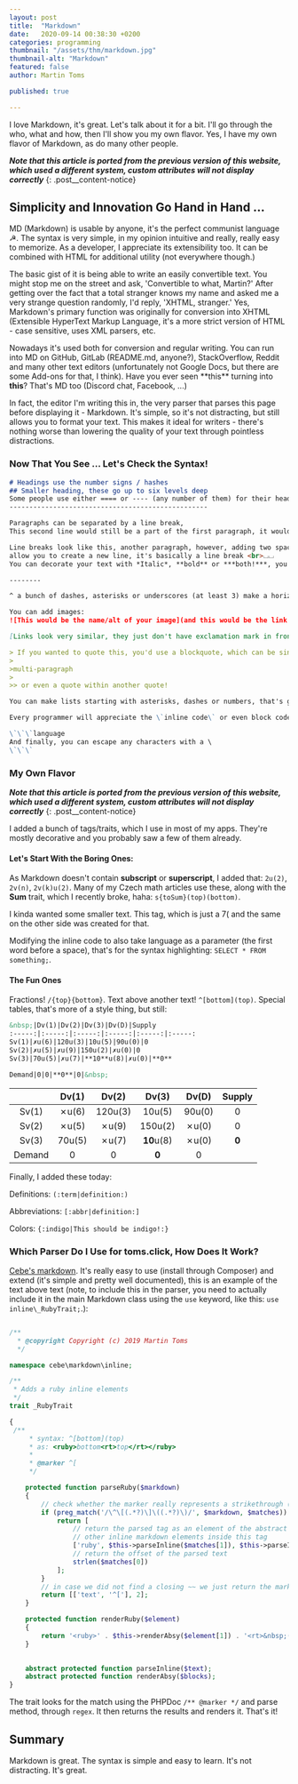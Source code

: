 ```yaml
---
layout: post
title:  "Markdown"
date:   2020-09-14 00:38:30 +0200
categories: programming
thumbnail: "/assets/thm/markdown.jpg"
thumbnail-alt: "Markdown"
featured: false
author: Martin Toms

published: true

---
```


I love Markdown, it's great. Let's talk about it for a bit. I'll go through the who, what and how, then I'll show you my own flavor. Yes, I have my own flavor of Markdown, as do many other people.

***Note that this article is ported from the previous version of this website, which used a different system, custom attributes will not display correctly***
{: .post__content-notice}

## Simplicity and Innovation Go Hand in Hand ...

MD (Markdown) is usable by anyone, it's the perfect communist language ☭. The syntax is very simple, in my opinion intuitive and really, really easy to memorize. As a developer, I appreciate its extensibility too. It can be combined with HTML for additional utility (not everywhere though.)

The basic gist of it is being able to write an easily convertible text. You might stop me on the street and ask, 'Convertible to what, Martin?' After getting over the fact that a total stranger knows my name and asked me a very strange question randomly, I'd reply, 'XHTML, stranger.' Yes, Markdown's primary function was originally for conversion into XHTML (Extensible HyperText Markup Language, it's a more strict version of HTML - case sensitive, uses XML parsers, etc.

Nowadays it's used both for conversion and regular writing. You can run into MD on GitHub, GitLab (README.md, anyone?), StackOverflow, Reddit and many other text editors (unfortunately not Google Docs, but there are some Add-ons for that, I think). Have you ever seen \*\*this\*\* turning into **this**? That's MD too (Discord chat, Facebook, ...)

In fact, the editor I'm writing this in, the very parser that parses this page before displaying it - Markdown. It's simple, so it's not distracting, but still allows you to format your text. This makes it ideal for writers - there's nothing worse than lowering the quality of your text through pointless distractions.

### Now That You See ... Let's Check the Syntax!

```markdown
# Headings use the number signs / hashes
## Smaller heading, these go up to six levels deep
Some people use either ==== or ---- (any number of them) for their headings, like this
--------------------------------------------------

Paragraphs can be separated by a line break,
This second line would still be a part of the first paragraph, it wouldn't appear on a new line.

Line breaks look like this, another paragraph, however, adding two spaces to the end of a line and leaving no line breaks in between the lines⌴⌴
allow you to create a new line, it's basically a line break <br>⌴⌴
You can decorate your text with *Italic*, **bold** or ***both!***, you don't need to use the asterisks, you can use _*underscores*_. I prefer asterisks...

--------

^ a bunch of dashes, asterisks or underscores (at least 3) make a horizontal rule, that's a line that separates text horizontally.

You can add images:
![This would be the name/alt of your image](and this would be the link / path to it)

[Links look very similar, they just don't have exclamation mark in front of their brackets. This bit would show up as the text of your link](www.toms.click)

> If you wanted to quote this, you'd use a blockquote, which can be single or multi-line
>
>multi-paragraph
>
>> or even a quote within another quote!

You can make lists starting with asterisks, dashes or numbers, that's gonna give you an ordered or an unordered list.

Every programmer will appreciate the \`inline code\` or even block code

\`\`\`language
And finally, you can escape any characters with a \
\`\`\` 

```

### My Own Flavor

***Note that this article is ported from the previous version of this website, which used a different system, custom attributes will not display correctly***
{: .post__content-notice}

I added a bunch of tags/traits, which I use in most of my apps. They're mostly decorative and you probably saw a few of them already.

#### Let's Start With the Boring Ones:

As Markdown doesn't contain **subscript** or **superscript**, I added that: `2u(2)`, `2v(n)`, `2v(k)u(2)`. Many of my Czech math articles use these, along with the **Sum** trait, which I recently broke, haha: `s{toSum}(top)(bottom)`.

I kinda wanted some smaller text. This tag, which is just a 7( and the same on the other side was created for that.

Modifying the inline code to also take language as a parameter (the first word before a space), that's for the syntax highlighting: `SELECT * FROM something;`.

#### The Fun Ones

Fractions! `/{top}{bottom}`. Text above another text! `^[bottom](top)`. Special tables, that's more of a style thing, but still:

```markdown
&nbsp;|Dv(1)|Dv(2)|Dv(3)|Dv(D)|Supply
:-----:|:-----:|:-----:|:-----:|:-----:|:-----:
Sv(1)|✗u(6)|120u(3)|10u(5)|90u(0)|0
Sv(2)|✗u(5)|✗u(9)|150u(2)|✗u(0)|0
Sv(3)|70u(5)|✗u(7)|**10**u(8)|✗u(0)|**0**

Demand|0|0|**0**|0|&nbsp;
```

&nbsp;|Dv(1)|Dv(2)|Dv(3)|Dv(D)|Supply
:-----:|:-----:|:-----:|:-----:|:-----:|:-----:
Sv(1)|✗u(6)|120u(3)|10u(5)|90u(0)|0
Sv(2)|✗u(5)|✗u(9)|150u(2)|✗u(0)|0
Sv(3)|70u(5)|✗u(7)|**10**u(8)|✗u(0)|**0**
Demand|0|0|**0**|0|&nbsp;

Finally, I added these today:

Definitions: `(:term|definition:)`

Abbreviations: `[:abbr|definition:]`

Colors: `{:indigo|This should be indigo!:}`

### Which Parser Do I Use for toms.click, How Does It Work?

[Cebe's markdown](https://github.com/cebe/markdown). It's really easy to use (install through Composer) and extend (it's simple and pretty well documented), this is an example of the text above text (note, to include this in the parser, you need to actually include it in the main Markdown class using the `use` keyword, like this: `use inline\_RubyTrait;`.):

```php

/**
  * @copyright Copyright (c) 2019 Martin Toms
  */

namespace cebe\markdown\inline;

/**
 * Adds a ruby inline elements
 */
trait _RubyTrait

{
 /**
     * syntax: ^[bottom](top)
     * as: <ruby>bottom<rt>top</rt></ruby>
     *
     * @marker ^[
     */

    protected function parseRuby($markdown)
    {
        // check whether the marker really represents a strikethrough (i.e. there is a closing ~~)
        if (preg_match('/\^\[(.*?)\]\((.*?)\)/', $markdown, $matches)) {
            return [
                // return the parsed tag as an element of the abstract syntax tree and call parseInline() to allow
                // other inline markdown elements inside this tag
                ['ruby', $this->parseInline($matches[1]), $this->parseInline($matches[2])],
                // return the offset of the parsed text
                strlen($matches[0])
            ];
        }
        // in case we did not find a closing ~~ we just return the marker and skip 2 characters
        return [['text', '^['], 2];
    }

    protected function renderRuby($element)
    {
        return '<ruby>' . $this->renderAbsy($element[1]) . '<rt>&nbsp;('.$this->renderAbsy($element[2]).')&nbsp;</rt></ruby>';
    }

    
    abstract protected function parseInline($text);
    abstract protected function renderAbsy($blocks);
}

```

The trait looks for the match using the PHPDoc `/** @marker */` and parse method, through `regex`. It then returns the results and renders it.  That's it!

## Summary

Markdown is great. The syntax is simple and easy to learn. It's not distracting. It's great.